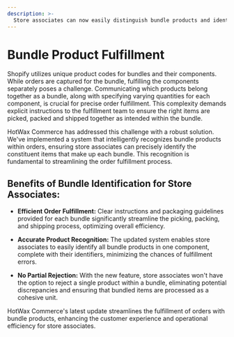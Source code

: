 ```yaml
---
description: >-
  Store associates can now easily distinguish bundle products and identify the constituent items that make up each bundle.
---
```


# Bundle Product Fulfillment

Shopify utilizes unique product codes for bundles and their components. While orders are captured for the bundle, fulfilling the components separately poses a challenge. Communicating which products belong together as a bundle, along with specifying varying quantities for each component, is crucial for precise order fulfillment. This complexity demands explicit instructions to the fulfillment team to ensure the right items are picked, packed and shipped together as intended within the bundle.

HotWax Commerce has addressed this challenge with a robust solution. We've implemented a system that intelligently recognizes bundle products within orders, ensuring store associates can precisely identify the constituent items that make up each bundle. This recognition is fundamental to streamlining the order fulfillment process.

## Benefits of Bundle Identification for Store Associates:

- **Efficient Order Fulfillment:** Clear instructions and packaging guidelines provided for each bundle significantly streamline the picking, packing, and shipping process, optimizing overall efficiency.

- **Accurate Product Recognition:** The updated system enables store associates to easily identify all bundle products in one component, complete with their identifiers, minimizing the chances of fulfillment errors.

- **No Partial Rejection:** With the new feature, store associates won't have the option to reject a single product within a bundle, eliminating potential discrepancies and ensuring that bundled items are processed as a cohesive unit.

HotWax Commerce's latest update streamlines the fulfillment of orders with bundle products, enhancing the customer experience and operational efficiency for store associates.
